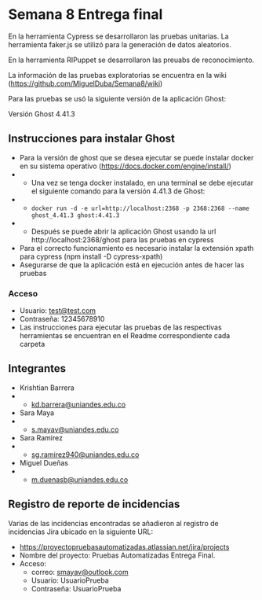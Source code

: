 # Semana 8 Entrega final

En la herramienta Cypress se desarrollaron las pruebas unitarias. La herramienta faker.js se utilizó para la generación de datos aleatorios. 

En la herramienta RIPuppet se desarrollaron las preuabs de reconocimiento.

La información de las pruebas exploratorias se encuentra en la wiki (https://github.com/MiguelDuba/Semana8/wiki)

Para las pruebas se usó la siguiente versión de la aplicación Ghost:

Versión Ghost 4.41.3


## Instrucciones para instalar Ghost
* Para la versión de ghost que se desea ejecutar se puede instalar docker en su sistema operativo (https://docs.docker.com/engine/install/)
* * Una vez se tenga docker instalado, en una terminal se debe ejecutar el siguiente comando para la versión 4.41.3 de Ghost: 
* * `docker run -d -e url=http://localhost:2368 -p 2368:2368 --name ghost_4.41.3 ghost:4.41.3`
* * Después se puede abrir la aplicación Ghost usando la url http://localhost:2368/ghost para las pruebas en cypress
*  Para el correcto funcionamiento es necesario instalar la extensión xpath para cypress (npm install -D cypress-xpath)
* Asegurarse de que la aplicación está en ejecución antes de hacer las pruebas

### Acceso
* Usuario: test@test.com
* Contraseña: 12345678910
* Las instrucciones para ejecutar las pruebas de las respectivas herramientas se encuentran en el Readme correspondiente cada carpeta


## Integrantes
* Krishtian Barrera
* * kd.barrera@uniandes.edu.co
* Sara Maya
* * s.mayav@uniandes.edu.co
* Sara Ramirez
* * sg.ramirez940@uniandes.edu.co
* Miguel Dueñas
* * m.duenasb@uniandes.edu.co

## Registro de reporte de incidencias

Varias de las incidencias encontradas se añadieron al registro de incidencias Jira ubicado en la siguiente URL:
* https://proyectopruebasautomatizadas.atlassian.net/jira/projects
* Nombre del proyecto: Pruebas Automatizadas Entrega Final.
* Acceso:
  * correo: smayav@outlook.com
  * Usuario: UsuarioPrueba 
  * Contraseña: UsuarioPrueba
